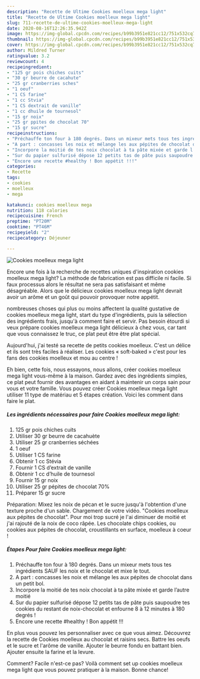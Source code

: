 ```yaml
---
description: "Recette de Ultime Cookies moelleux mega light"
title: "Recette de Ultime Cookies moelleux mega light"
slug: 711-recette-de-ultime-cookies-moelleux-mega-light
date: 2020-08-16T12:26:35.942Z
image: https://img-global.cpcdn.com/recipes/b99b3951e821cc12/751x532cq70/cookies-moelleux-mega-light-photo-principale-de-la-recette.jpg
thumbnail: https://img-global.cpcdn.com/recipes/b99b3951e821cc12/751x532cq70/cookies-moelleux-mega-light-photo-principale-de-la-recette.jpg
cover: https://img-global.cpcdn.com/recipes/b99b3951e821cc12/751x532cq70/cookies-moelleux-mega-light-photo-principale-de-la-recette.jpg
author: Mildred Turner
ratingvalue: 3.2
reviewcount: 4
recipeingredient:
- "125 gr pois chiches cuits"
- "30 gr beurre de cacahute"
- "25 gr cranberries sches"
- "1 oeuf"
- "1 CS farine"
- "1 cc Stvia"
- "1 CS dextrait de vanille"
- "1 cc dhuile de tournesol"
- "15 gr noix"
- "25 gr ppites de chocolat 70"
- "15 gr sucre"
recipeinstructions:
- "Préchauffe ton four à 180 degrés. Dans un mixeur mets tous tes ingrédients SAUF les noix et le chocolat et mixe le tout."
- "A part : concasses les noix et mélange les aux pépites de chocolat dans un petit bol."
- "Incorpore la moitié de tes noix chocolat à ta pâte mixée et garde l’autre moitié"
- "Sur du papier sulfurisé dépose 12 petits tas de pâte puis saupoudre tes cookies du restant de noix-chocolat et enfourne 8 à 12 minutes à 180 degrés !"
- "Encore une recette #healthy ! Bon appétit !!!"
categories:
- Recette
tags:
- cookies
- moelleux
- mega

katakunci: cookies moelleux mega 
nutrition: 118 calories
recipecuisine: French
preptime: "PT20M"
cooktime: "PT46M"
recipeyield: "2"
recipecategory: Déjeuner

---
```



![Cookies moelleux mega light](https://img-global.cpcdn.com/recipes/b99b3951e821cc12/751x532cq70/cookies-moelleux-mega-light-photo-principale-de-la-recette.jpg)

Encore une fois à la recherche de recettes uniques d'inspiration cookies moelleux mega light? La méthode de fabrication est pas difficile ni facile. Si faux processus alors le résultat ne sera pas satisfaisant et même désagréable. Alors que le délicieux cookies moelleux mega light devrait avoir un arôme et un goût qui pouvoir provoquer notre appétit.

nombreuses choses qui plus ou moins affectent la qualité gustative de cookies moelleux mega light, start du type d'ingrédients, puis la sélection des ingrédients frais, jusqu'à comment faire et servir. Pas besoin étourdi si veux prépare cookies moelleux mega light délicieux à chez vous, car tant que vous connaissez le truc, ce plat peut être être plat spécial.

Aujourd&#39;hui, j&#39;ai testé sa recette de petits cookies moelleux. C&#39;est un délice et ils sont très faciles à réaliser. Les cookies « soft-baked » c&#39;est pour les fans des cookies moelleux et mou au centre !


Eh bien, cette fois, nous essayons, nous allons, créer cookies moelleux mega light vous-même à la maison. Gardez avec des ingrédients simples, ce plat peut fournir des avantages en aidant à maintenir un corps sain pour vous et votre famille. Vous pouvez créer Cookies moelleux mega light utiliser 11 type de matériau et 5 étapes création. Voici les comment dans faire le plat.

<!--inarticleads1-->

##### Les ingrédients nécessaires pour faire Cookies moelleux mega light:

1.  125 gr pois chiches cuits
1. Utiliser 30 gr beurre de cacahuète
1. Utiliser 25 gr cranberries séchées
1.  1 oeuf
1. Utiliser 1 CS farine
1. Obtenir 1 cc Stévia
1. Fournir 1 CS d’extrait de vanille
1. Obtenir 1 cc d’huile de tournesol
1. Fournir 15 gr noix
1. Utiliser 25 gr pépites de chocolat 70%
1. Préparer 15 gr sucre


Préparation: Mixez les noix de pécan et le sucre jusqu&#39;à l&#39;obtention d&#39;une texture proche d&#39;un sable. Chargement de votre vidéo. &#34;Cookies moelleux aux pépites de chocolat&#34;. Pour moi trop sucré je l&#39;ai diminuer de moitié et j&#39;ai rajouté de la noix de coco râpée. Les chocolate chips cookies, ou cookies aux pépites de chocolat, croustillants en surface, moelleux à coeur ! 

<!--inarticleads2-->

##### Étapes Pour faire Cookies moelleux mega light:

1. Préchauffe ton four à 180 degrés. Dans un mixeur mets tous tes ingrédients SAUF les noix et le chocolat et mixe le tout.
1. A part : concasses les noix et mélange les aux pépites de chocolat dans un petit bol.
1. Incorpore la moitié de tes noix chocolat à ta pâte mixée et garde l’autre moitié
1. Sur du papier sulfurisé dépose 12 petits tas de pâte puis saupoudre tes cookies du restant de noix-chocolat et enfourne 8 à 12 minutes à 180 degrés !
1. Encore une recette #healthy ! Bon appétit !!!


En plus vous pouvez les personnaliser avec ce que vous aimez. Découvrez la recette de Cookies moelleux au chocolat et raisins secs. Battre les oeufs et le sucre et l&#39;arôme de vanille. Ajouter le beurre fondu en battant bien. Ajouter ensuite la farine et la levure. 


Comment? Facile n'est-ce pas? Voilà comment set up cookies moelleux mega light que vous pouvez pratiquer à la maison. Bonne chance!
